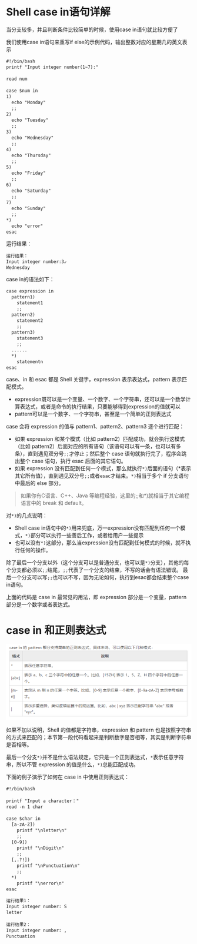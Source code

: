# Shell case in语句详解
当分支较多，并且判断条件比较简单的时候，使用case in语句就比较方便了

我们使用case in语句来重写if else的示例代码，输出整数对应的星期几的英文表示
```shell
#!/bin/bash
printf "Input integer number(1~7):"

read num

case $num in
1)
  echo "Monday"
  ;;
2)
  echo "Tuesday"
  ;;
3)
  echo "Wednesday"
  ;;
4)
  echo "Thursday"
  ;;
5)
  echo "Friday"
  ;;
6)
  echo "Saturday"
  ;;
7)
  echo "Sunday"
  ;;
*)
  echo "error"
esac
```
运行结果：
```shell
运行结果：
Input integer number:3↙
Wednesday
```
case in的语法如下：
```shell
case expression in
  pattern1)
    statement1
    ;;
  pattern2)
    statement2
    ;;
  pattern3)
    statement3
    ;;
  ......
  *)
    statementn
esac
```
case、in 和 esac 都是 Shell 关键字，expression 表示表达式，pattern 表示匹配模式。
+ expression既可以是一个变量、一个数字、一个字符串，还可以是一个数学计算表达式，或者是命令的执行结果，只要能够得到expression的值就可以
+ pattern可以是一个数字、一个字符串，甚至是一个简单的正则表达式

case 会将 expression  的值与 pattern1、pattern2、pattern3 逐个进行匹配：
+ 如果 expression 和某个模式（比如 pattern2）匹配成功，就会执行这模式（比如 pattern2）后面对应的所有语句（该语句可以有一条，也可以有多条），直到遇见双分号`;;`才停止；然后整个 case 语句就执行完了，程序会跳出整个 case 语句，执行 esac 后面的其它语句。
+ 如果 expression 没有匹配到任何一个模式，那么就执行`*)`后面的语句（*表示其它所有值），直到遇见双分号`;;`或者`esac`才结束。`*)`相当于多个 if 分支语句中最后的 else 部分。

> 如果你有C语言、C++、Java 等编程经验，这里的;;和*)就相当于其它编程语言中的 break 和 default。

对`*)`的几点说明：
+ Shell case in语句中的`*)`用来兜底，万一expression没有匹配到任何一个模式，`*)`部分可以执行一些善后工作，或者给用户一些提示
+ 也可以没有`*)`这部分，那么当expression没有匹配到任何模式的时候，就不执行任何的操作。

除了最后一个分支以外（这个分支可以是普通分支，也可以是`*)`分支），其他的每个分支都必须以`;;`结尾，`;;`代表了一个分支的结束，不写的话会有语法错误。
最后一个分支可以写`;;`也可以不写，因为无论如何，执行到esac都会结束整个case in语句。

上面的代码是 case in 最常见的用法，即 expression 部分是一个变量，pattern 部分是一个数字或者表达式。

# case in 和正则表达式
![img.png](img.png)

如果不加以说明，Shell 的值都是字符串，expression 和 pattern 也是按照字符串的方式来匹配的；本节第一段代码看起来是判断数字是否相等，其实是判断字符串是否相等。

最后一个分支`*)`并不是什么语法规定，它只是一个正则表达式，`*`表示任意字符串，所以不管 expression 的值是什么，`*)`总能匹配成功。

下面的例子演示了如何在 case in 中使用正则表达式：
```shell
#!/bin/bash

printf "Input a character："
read -n 1 char

case $char in
  [a-zA-Z])
    printf "\nletter\n"
    ;;
  [0-9])
    printf "\nDigit\n"
    ;;
  [,.?!])
    printf "\nPunctuation\n"
    ;;
  *)
    printf "\nerror\n"
esac
```
```shell
运行结果1：
Input integer number: S
letter

运行结果2：
Input integer number: ,
Punctuation
```